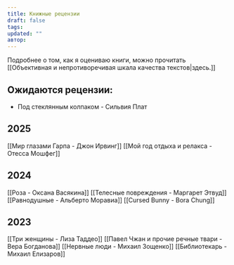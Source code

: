 ```yaml
---
title: Книжные рецензии
draft: false
tags: 
updated: ""
автор:
---
```


Подробнее о том, как я оцениваю книги, можно прочитать [[Объективная и непротиворечивая шкала качества текстов|здесь.]]

## Ожидаются рецензии:
- Под стеклянным колпаком - Сильвия Плат
## 2025
[[Мир глазами Гарпа - Джон Ирвинг]]
[[Мой год отдыха и релакса - Отесса Мошфег]]
## 2024
[[Роза - Оксана Васякина]]
[[Телесные повреждения  - Маргарет Этвуд]]
[[Равнодушные - Альберто Моравиа]]
[[Cursed Bunny - Bora Chung]]
## 2023
[[Три женщины - Лиза Таддео]]
[[Павел Чжан и прочие речные твари - Вера Богданова]]
[[Нервные люди - Михаил Зощенко]]
[[Библиотекарь - Михаил Елизаров]]
